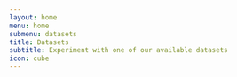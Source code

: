 ```yaml
---
layout: home
menu: home
submenu: datasets
title: Datasets
subtitle: Experiment with one of our available datasets
icon: cube
---
```

